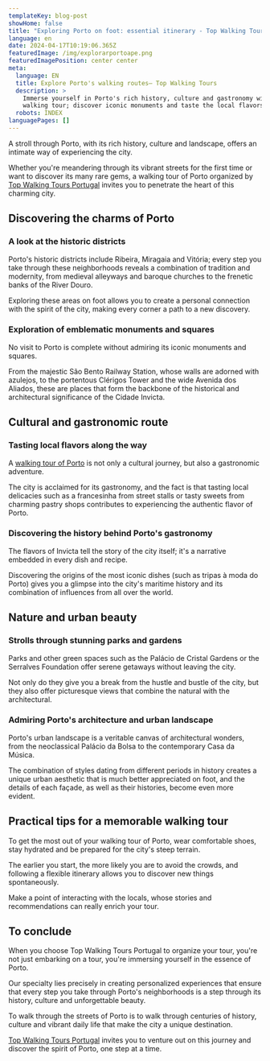 ```yaml
---
templateKey: blog-post
showHome: false
title: "Exploring Porto on foot: essential itinerary - Top Walking Tours"
language: en
date: 2024-04-17T10:19:06.365Z
featuredImage: /img/explorarportoape.png
featuredImagePosition: center center
meta:
  language: EN
  title: Explore Porto's walking routes– Top Walking Tours
  description: >
    Immerse yourself in Porto's rich history, culture and gastronomy with a
    walking tour; discover iconic monuments and taste the local flavors.
  robots: INDEX
languagePages: []
---
```

A stroll through Porto, with its rich history, culture and landscape, offers an intimate way of experiencing the city.

Whether you're meandering through its vibrant streets for the first time or want to discover its many rare gems, a walking tour of Porto organized by [Top Walking Tours Portugal](https://topwalkingtoursportugal.com/pt/) invites you to penetrate the heart of this charming city.



## Discovering the charms of Porto

### A look at the historic districts

Porto's historic districts include Ribeira, Miragaia and Vitória; every step you take through these neighborhoods reveals a combination of tradition and modernity, from medieval alleyways and baroque churches to the frenetic banks of the River Douro.

Exploring these areas on foot allows you to create a personal connection with the spirit of the city, making every corner a path to a new discovery.

### Exploration of emblematic monuments and squares

No visit to Porto is complete without admiring its iconic monuments and squares.

From the majestic São Bento Railway Station, whose walls are adorned with azulejos, to the portentous Clérigos Tower and the wide Avenida dos Aliados, these are places that form the backbone of the historical and architectural significance of the Cidade Invicta.

## Cultural and gastronomic route

### Tasting local flavors along the way

A [walking tour of Porto](https://topwalkingtoursportugal.com/passeios-pedestres-portugal/) is not only a cultural journey, but also a gastronomic adventure.

The city is acclaimed for its gastronomy, and the fact is that tasting local delicacies such as a francesinha from street stalls or tasty sweets from charming pastry shops contributes to experiencing the authentic flavor of Porto.



### Discovering the history behind Porto's gastronomy

The flavors of Invicta tell the story of the city itself; it's a narrative embedded in every dish and recipe.

Discovering the origins of the most iconic dishes (such as tripas à moda do Porto) gives you a glimpse into the city's maritime history and its combination of influences from all over the world.

## Nature and urban beauty

### Strolls through stunning parks and gardens

Parks and other green spaces such as the Palácio de Cristal Gardens or the Serralves Foundation offer serene getaways without leaving the city.

Not only do they give you a break from the hustle and bustle of the city, but they also offer picturesque views that combine the natural with the architectural.

### Admiring Porto's architecture and urban landscape

Porto's urban landscape is a veritable canvas of architectural wonders, from the neoclassical Palácio da Bolsa to the contemporary Casa da Música.

The combination of styles dating from different periods in history creates a unique urban aesthetic that is much better appreciated on foot, and the details of each façade, as well as their histories, become even more evident.

## Practical tips for a memorable walking tour

To get the most out of your walking tour of Porto, wear comfortable shoes, stay hydrated and be prepared for the city's steep terrain.

The earlier you start, the more likely you are to avoid the crowds, and following a flexible itinerary allows you to discover new things spontaneously.

Make a point of interacting with the locals, whose stories and recommendations can really enrich your tour.

## To conclude

When you choose Top Walking Tours Portugal to organize your tour, you're not just embarking on a tour, you're immersing yourself in the essence of Porto.

Our specialty lies precisely in creating personalized experiences that ensure that every step you take through Porto's neighborhoods is a step through its history, culture and unforgettable beauty.

To walk through the streets of Porto is to walk through centuries of history, culture and vibrant daily life that make the city a unique destination.

[Top Walking Tours Portugal](https://topwalkingtoursportugal.com/) invites you to venture out on this journey and discover the spirit of Porto, one step at a time.